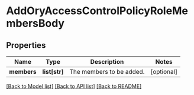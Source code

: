 # AddOryAccessControlPolicyRoleMembersBody

## Properties
Name | Type | Description | Notes
------------ | ------------- | ------------- | -------------
**members** | **list[str]** | The members to be added. | [optional] 

[[Back to Model list]](../README.md#documentation-for-models) [[Back to API list]](../README.md#documentation-for-api-endpoints) [[Back to README]](../README.md)


